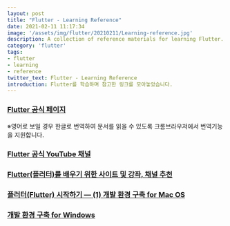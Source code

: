 ```yaml
---
layout: post
title: "Flutter - Learning Reference"
date: 2021-02-11 11:17:34
image: '/assets/img/flutter/20210211/Learning-reference.jpg'
description: A collection of reference materials for learning Flutter.
category: 'flutter'
tags:
- flutter
- learning
- reference
twitter_text: Flutter - Learning Reference
introduction: Flutter를 학습하며 참고한 링크를 모아놓았습니다. 
---
```


### [Flutter 공식 페이지](https://flutter.dev/)
※영어로 보일 경우 한글로 번역하여 문서를 읽을 수 있도록 크롬브라우저에서 번역기능을 지원합니다.

### [Flutter 공식 YouTube 채널](https://www.youtube.com/channel/UCwXdFgeE9KYzlDdR7TG9cMw)

### [Flutter(플러터)를 배우기 위한 사이트 및 강좌, 채널 추천](https://medium.com/@sangin84/flutter-%ED%94%8C%EB%9F%AC%ED%84%B0-%EB%A5%BC-%EB%B0%B0%EC%9A%B0%EA%B8%B0-%EC%9C%84%ED%95%9C-%EC%82%AC%EC%9D%B4%ED%8A%B8-%EB%B0%8F-%EA%B0%95%EC%A2%8C-%EC%B1%84%EB%84%90-%EC%B6%94%EC%B2%9C-97bfee35b20)

### [플러터(Flutter) 시작하기 — (1) 개발 환경 구축 for Mac OS](https://medium.com/@hj.veronica.shim/%ED%94%8C%EB%9F%AC%ED%84%B0-flutter-%EC%8B%9C%EC%9E%91%ED%95%98%EA%B8%B0-1-%EA%B0%9C%EB%B0%9C-%ED%99%98%EA%B2%BD-%EA%B5%AC%EC%B6%95-1131711dd651) 

### [개발 환경 구축 for Windows](https://flutter.dev/docs/get-started/install/windows)
